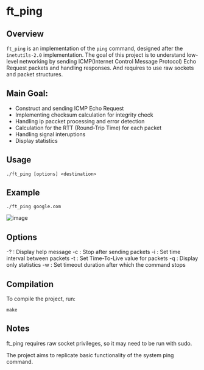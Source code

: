 # ft_ping


## Overview

`ft_ping` is an implementation of the `ping` command, designed after the `inetutils-2.0` implementation.
The goal of this project is to understand low-level networking by sending ICMP(Internet Control Message Protocol) Echo Request packets and handling responses.
And requires to use raw sockets and packet structures.


## Main Goal:

- Construct and sending ICMP Echo Request
- Implementing checksum calculation for integrity check
- Handling ip paccket processing and error detection
- Calculation for the RTT (Round-Trip Time) for each packet
- Handling signal interuptions
- Display statistics


## Usage

``` SHELL
./ft_ping [options] <destination>
```

## Example

``` SHELL
./ft_ping google.com
```
![image](https://github.com/user-attachments/assets/7c6fbe7f-8043-4de7-8d92-c50e35049405)

## Options

-? : Display help message
-c <count> : Stop after sending <count> packets
-i <interval> : Set time interval between packets
-t <ttl> : Set Time-To-Live value for packets
-q : Display only statistics
-w <timeout> : Set timeout duration after which the command stops


## Compilation

To compile the project, run:
``` SHELL
make
```


## Notes

ft_ping requires raw socket privileges, so it may need to be run with sudo.

The project aims to replicate basic functionality of the system ping command.
